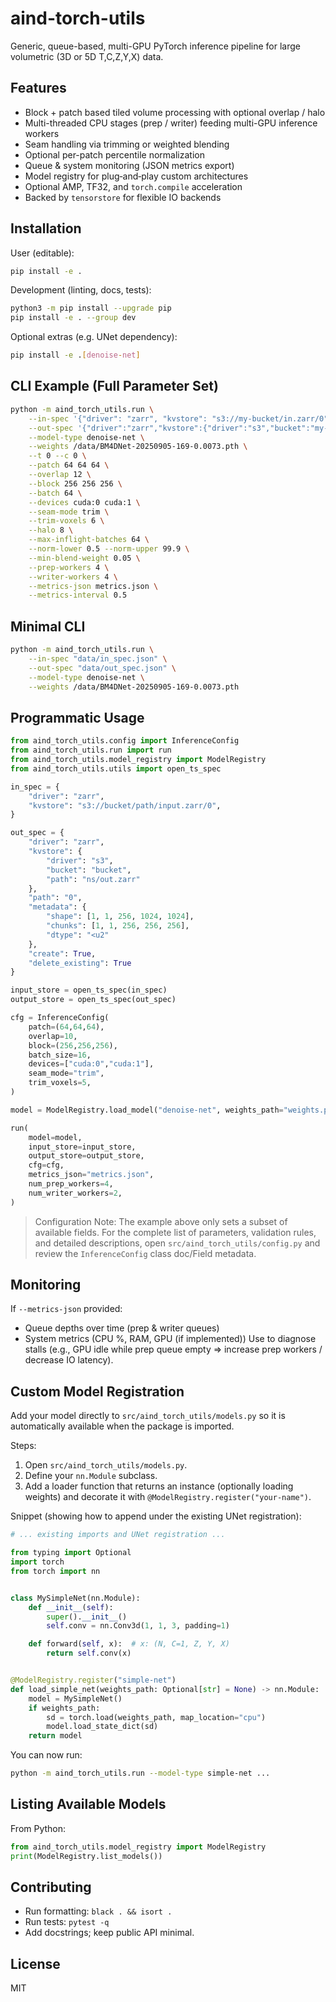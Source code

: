 # aind-torch-utils

Generic, queue-based, multi-GPU PyTorch inference pipeline for large volumetric (3D or 5D T,C,Z,Y,X) data.

## Features
- Block + patch based tiled volume processing with optional overlap / halo
- Multi-threaded CPU stages (prep / writer) feeding multi-GPU inference workers
- Seam handling via trimming or weighted blending
- Optional per-patch percentile normalization
- Queue & system monitoring (JSON metrics export)
- Model registry for plug‑and‑play custom architectures
- Optional AMP, TF32, and `torch.compile` acceleration
- Backed by `tensorstore` for flexible IO backends

## Installation
User (editable):
```bash
pip install -e .
```
Development (linting, docs, tests):
```bash
python3 -m pip install --upgrade pip
pip install -e . --group dev
```
Optional extras (e.g. UNet dependency):
```bash
pip install -e .[denoise-net]
```

## CLI Example (Full Parameter Set)
```bash
python -m aind_torch_utils.run \
    --in-spec '{"driver": "zarr", "kvstore": "s3://my-bucket/in.zarr/0"}' \
    --out-spec '{"driver":"zarr","kvstore":{"driver":"s3","bucket":"my-bucket","path":"out.zarr"},"path":"0","metadata":{"shape":[1,1,1024,1024,1024],"chunks":[1,1,256,256,256],"dtype":"<u2"},"create":true,"delete_existing":true}' \
    --model-type denoise-net \
    --weights /data/BM4DNet-20250905-169-0.0073.pth \
    --t 0 --c 0 \
    --patch 64 64 64 \
    --overlap 12 \
    --block 256 256 256 \
    --batch 64 \
    --devices cuda:0 cuda:1 \
    --seam-mode trim \
    --trim-voxels 6 \
    --halo 8 \
    --max-inflight-batches 64 \
    --norm-lower 0.5 --norm-upper 99.9 \
    --min-blend-weight 0.05 \
    --prep-workers 4 \
    --writer-workers 4 \
    --metrics-json metrics.json \
    --metrics-interval 0.5
```

## Minimal CLI
```bash
python -m aind_torch_utils.run \
    --in-spec "data/in_spec.json" \
    --out-spec "data/out_spec.json" \
    --model-type denoise-net \
    --weights /data/BM4DNet-20250905-169-0.0073.pth
```

## Programmatic Usage
```python
from aind_torch_utils.config import InferenceConfig
from aind_torch_utils.run import run
from aind_torch_utils.model_registry import ModelRegistry
from aind_torch_utils.utils import open_ts_spec

in_spec = {
    "driver": "zarr",
    "kvstore": "s3://bucket/path/input.zarr/0",
}

out_spec = {
    "driver": "zarr",
    "kvstore": {
        "driver": "s3",
        "bucket": "bucket",
        "path": "ns/out.zarr"
    },
    "path": "0",
    "metadata": {
        "shape": [1, 1, 256, 1024, 1024],
        "chunks": [1, 1, 256, 256, 256],
        "dtype": "<u2"
    },
    "create": True,
    "delete_existing": True
}

input_store = open_ts_spec(in_spec)
output_store = open_ts_spec(out_spec)

cfg = InferenceConfig(
    patch=(64,64,64),
    overlap=10,
    block=(256,256,256),
    batch_size=16,
    devices=["cuda:0","cuda:1"],
    seam_mode="trim",
    trim_voxels=5,
)

model = ModelRegistry.load_model("denoise-net", weights_path="weights.pth")

run(
    model=model,
    input_store=input_store,
    output_store=output_store,
    cfg=cfg,
    metrics_json="metrics.json",
    num_prep_workers=4,
    num_writer_workers=2,
)
```

> Configuration Note: The example above only sets a subset of available fields. For the complete list of parameters, validation rules, and detailed descriptions, open `src/aind_torch_utils/config.py` and review the `InferenceConfig` class doc/Field metadata.

## Monitoring
If `--metrics-json` provided:
- Queue depths over time (prep & writer queues)
- System metrics (CPU %, RAM, GPU (if implemented))
Use to diagnose stalls (e.g., GPU idle while prep queue empty => increase prep workers / decrease IO latency).

## Custom Model Registration
Add your model directly to `src/aind_torch_utils/models.py` so it is automatically available when the package is imported.

Steps:
1. Open `src/aind_torch_utils/models.py`.
2. Define your `nn.Module` subclass.
3. Add a loader function that returns an instance (optionally loading weights) and decorate it with `@ModelRegistry.register("your-name")`.

Snippet (showing how to append under the existing UNet registration):
```python
# ... existing imports and UNet registration ...

from typing import Optional
import torch
from torch import nn


class MySimpleNet(nn.Module):
    def __init__(self):
        super().__init__()
        self.conv = nn.Conv3d(1, 1, 3, padding=1)

    def forward(self, x):  # x: (N, C=1, Z, Y, X)
        return self.conv(x)


@ModelRegistry.register("simple-net")
def load_simple_net(weights_path: Optional[str] = None) -> nn.Module:
    model = MySimpleNet()
    if weights_path:
        sd = torch.load(weights_path, map_location="cpu")
        model.load_state_dict(sd)
    return model
```

You can now run:
```bash
python -m aind_torch_utils.run --model-type simple-net ...
```

## Listing Available Models
From Python:
```python
from aind_torch_utils.model_registry import ModelRegistry
print(ModelRegistry.list_models())
```

## Contributing
- Run formatting: `black . && isort .`
- Run tests: `pytest -q`
- Add docstrings; keep public API minimal.

## License
MIT